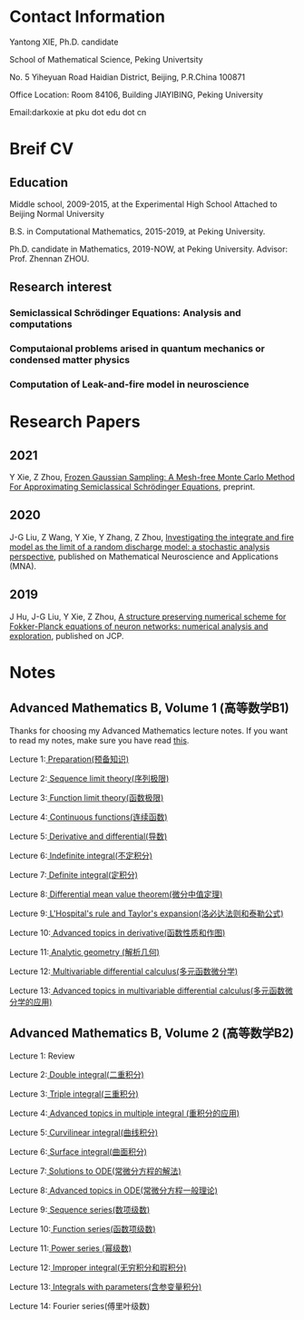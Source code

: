 <html>
<body>
<h1> Contact Information
</h1>
<p> Yantong XIE, Ph.D. candidate
</p>
<p> School of Mathematical Science, Peking Univertsity
</p>
<p> No. 5 Yiheyuan Road Haidian District, Beijing, P.R.China 100871 
</p>
<p> Office Location: Room 84106, Building JIAYIBING, Peking University
</p>
<p> Email:darkoxie at pku dot edu dot cn 
<h1> Breif CV
</h1>
<h2> Education
</h2>
<p> Middle school, 2009-2015, at the Experimental High School Attached to Beijing Normal University
</p>
<p> B.S. in Computational Mathematics, 2015-2019, at Peking University.
</p>
<p> Ph.D. candidate in Mathematics, 2019-NOW, at Peking University. Advisor: Prof. Zhennan ZHOU.
</p>
<h2> Research interest
<h3> Semiclassical Schrödinger Equations: Analysis and computations
</h3>
<h3> Computaional problems arised in quantum mechanics or condensed matter physics
</h3>
<h3> Computation of Leak-and-fire model in neuroscience
</h3>
<h1> Research Papers
</h1>
<h2> 2021
</h2>
<p> Y Xie, Z Zhou, <a href="https://arxiv.org/abs/2112.05405"> Frozen Gaussian Sampling: A Mesh-free Monte Carlo Method For Approximating Semiclassical Schrödinger Equations</a>, preprint.
</p>
<h2> 2020
</h2>
<p> J-G Liu, Z Wang, Y Xie, Y Zhang, Z Zhou, <a href="https://arxiv.org/abs/2102.07891"> Investigating the integrate and fire model as the limit of a random discharge model: a stochastic analysis perspective</a>, published on Mathematical Neuroscience and Applications (MNA).
</p>
<h2> 2019
</h2>
<p> J Hu, J-G Liu, Y Xie, Z Zhou, <a href="https://www.sciencedirect.com/science/article/pii/S0021999121000905?via%3Dihub"> A structure preserving numerical scheme for Fokker-Planck equations of neuron networks: numerical analysis and exploration</a>, published on JCP. 
</p>
<h1> Notes
</h1>
<h2> Advanced Mathematics B, Volume 1 (高等数学B1)
</h2>
<p> Thanks for choosing my Advanced Mathematics lecture notes. If you want to read my notes, make sure you have read <a href="https://darkoxie.github.io/前言.docx"> this</a>.
<p> Lecture 1:<a href="https://darkoxie.github.io/%E5%BA%8F%E5%88%97%E6%9E%81%E9%99%90%E8%AE%B2%E4%B9%89.pdf"> Preparation(预备知识)</a>
</p>
<p> Lecture 2:<a href="https://darkoxie.github.io/%E5%BA%8F%E5%88%97%E6%9E%81%E9%99%90%E8%AE%B2%E4%B9%89.pdf"> Sequence limit theory(序列极限)</a>
</p>
<p> Lecture 3:<a href="https://darkoxie.github.io/%E5%87%BD%E6%95%B0%E6%9E%81%E9%99%90%E8%AE%B2%E4%B9%89.pdf"> Function limit theory(函数极限)</a>
</p>
<p> Lecture 4:<a href="https://darkoxie.github.io/%E8%BF%9E%E7%BB%AD%E5%87%BD%E6%95%B0%E8%AE%B2%E4%B9%89.pdf"> Continuous functions(连续函数)</a>
</p>
<p> Lecture 5:<a href="https://darkoxie.github.io/%E5%AF%BC%E6%95%B0%E8%AE%B2%E4%B9%89.pdf"> Derivative and differential(导数)</a>
</p>
<p> Lecture 6:<a href="https://darkoxie.github.io/%E4%B8%8D%E5%AE%9A%E7%A7%AF%E5%88%86%E8%AE%B2%E4%B9%89.pdf"> Indefinite integral(不定积分)</a>
</p>
<p> Lecture 7:<a href="https://darkoxie.github.io/%E5%AE%9A%E7%A7%AF%E5%88%86%E8%AE%B2%E4%B9%89.pdf"> Definite integral(定积分)</a>
</p>
<p> Lecture 8:<a href="https://darkoxie.github.io/%E5%BE%AE%E5%88%86%E4%B8%AD%E5%80%BC%E5%AE%9A%E7%90%86%E8%AE%B2%E4%B9%89.pdf"> Differential mean value theorem(微分中值定理)</a>
</p>
<p> Lecture 9:<a href="https://darkoxie.github.io/%E6%B4%9B%E5%BF%85%E8%BE%BE%E6%B3%95%E5%88%99%E5%92%8C%E6%B3%B0%E5%8B%92%E5%85%AC%E5%BC%8F%E8%AE%B2%E4%B9%89.pdf"> L'Hospital's rule and Taylor's expansion(洛必达法则和泰勒公式)</a>
</p>
<p> Lecture 10:<a href="https://darkoxie.github.io/%E5%87%BD%E6%95%B0%E7%9A%84%E6%80%A7%E8%B4%A8%E4%B8%8E%E4%BD%9C%E5%9B%BE%E8%AE%B2%E4%B9%89.pdf"> Advanced topics in derivative(函数性质和作图)</a>
</p>
<p> Lecture 11:<a href="https://darkoxie.github.io/%E8%A7%A3%E6%9E%90%E5%87%A0%E4%BD%95%E8%AE%B2%E4%B9%89.pdf"> Analytic geometry (解析几何)</a>
</p>
<p> Lecture 12:<a href="https://darkoxie.github.io/%E5%A4%9A%E5%85%83%E5%87%BD%E6%95%B0%E5%BE%AE%E5%88%86%E5%AD%A6%E8%AE%B2%E4%B9%89.pdf"> Multivariable differential calculus(多元函数微分学)</a>
</p>
<p> Lecture 13:<a href="https://darkoxie.github.io/%E5%A4%9A%E5%85%83%E5%87%BD%E6%95%B0%E5%BE%AE%E5%88%86%E5%AD%A6%E7%9A%84%E5%BA%94%E7%94%A8%E8%AE%B2%E4%B9%89.pdf"> Advanced topics in multivariable differential calculus(多元函数微分学的应用)</a>
</p>
<h2> Advanced Mathematics B, Volume 2 (高等数学B2)
</h2>
<p> Lecture 1: Review
</p>
<p> Lecture 2:<a href="https://darkoxie.github.io/%E4%BA%8C%E9%87%8D%E7%A7%AF%E5%88%86%E8%AE%B2%E4%B9%89.pdf"> Double integral(二重积分)</a>
</p>
<p> Lecture 3:<a href="https://darkoxie.github.io/%E4%B8%89%E9%87%8D%E7%A7%AF%E5%88%86%E8%AE%B2%E4%B9%89.pdf"> Triple integral(三重积分)</a>
</p>
<p> Lecture 4:<a href="https://darkoxie.github.io/%E9%87%8D%E7%A7%AF%E5%88%86%E5%BA%94%E7%94%A8%E8%AE%B2%E4%B9%89.pdf"> Advanced topics in multiple integral (重积分的应用)</a>
</p>
<p> Lecture 5:<a href="https://darkoxie.github.io/%E6%9B%B2%E7%BA%BF%E7%A7%AF%E5%88%86%E8%AE%B2%E4%B9%89.pdf"> Curvilinear integral(曲线积分)</a>
</p>
<p> Lecture 6:<a href="https://darkoxie.github.io/%E6%9B%B2%E9%9D%A2%E7%A7%AF%E5%88%86%E8%AE%B2%E4%B9%89.pdf"> Surface integral(曲面积分)</a>
</p>
<p> Lecture 7:<a href="https://darkoxie.github.io/%E5%B8%B8%E5%BE%AE%E5%88%86%E6%96%B9%E7%A8%8B%E7%9A%84%E8%A7%A3%E6%B3%95%E8%AE%B2%E4%B9%89.pdf"> Solutions to ODE(常微分方程的解法)</a>
</p>
<p> Lecture 8:<a href="https://darkoxie.github.io/%E5%B8%B8%E5%BE%AE%E5%88%86%E6%96%B9%E7%A8%8B%E7%9A%84%E4%B8%80%E8%88%AC%E7%90%86%E8%AE%BA%E8%AE%B2%E4%B9%89.pdf"> Advanced topics in ODE(常微分方程一般理论)</a>
</p>
<p> Lecture 9:<a href="https://darkoxie.github.io/%E6%95%B0%E9%A1%B9%E7%BA%A7%E6%95%B0%E8%AE%B2%E4%B9%89.pdf"> Sequence series(数项级数)</a>
</p>
<p> Lecture 10:<a href="https://darkoxie.github.io/%E5%87%BD%E6%95%B0%E9%A1%B9%E7%BA%A7%E6%95%B0%E8%AE%B2%E4%B9%89.pdf">  Function series(函数项级数)</a>
</p>
<p> Lecture 11:<a href="https://darkoxie.github.io/%E5%B9%82%E7%BA%A7%E6%95%B0%E8%AE%B2%E4%B9%89.pdf"> Power series (幂级数)</a>
</p>
<p> Lecture 12:<a href="https://darkoxie.github.io/%E6%97%A0%E7%A9%B7%E7%A7%AF%E5%88%86%E5%92%8C%E7%91%95%E7%A7%AF%E5%88%86%E8%AE%B2%E4%B9%89.pdf"> Improper integral(无穷积分和瑕积分)</a>
</p>
<p> Lecture 13:<a href="https://darkoxie.github.io/%E5%90%AB%E5%8F%82%E5%8F%98%E9%87%8F%E7%A7%AF%E5%88%86%E8%AE%B2%E4%B9%89.pdf"> Integrals with parameters(含参变量积分)</a>
</p>
<p> Lecture 14: Fourier series(傅里叶级数)</a>
</p>
</body>
</html>

